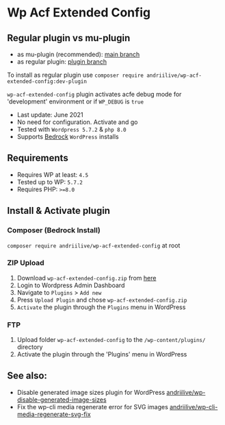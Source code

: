 # Wp Acf Extended Config

## Regular plugin vs mu-plugin

- as mu-plugin (recommended): [main branch](https://github.com/andriilive/wp-acf-extended-config)
- as regular plugin: [plugin branch](https://github.com/andriilive/wp-acf-extended-config/tree/plugin)

To install as regular plugin use `composer require andriilive/wp-acf-extended-config:dev-plugin`

`wp-acf-extended-config` plugin activates acfe debug mode for 'development' environment or if `WP_DEBUG` is `true`

+  Last update: June 2021
+  No need for configuration. Activate and go
+  Tested with `Wordpress 5.7.2` & `php 8.0`
+  Supports [Bedrock](https://roots.io/bedrock) `WordPress` installs

## Requirements

- Requires WP at least: `4.5`
- Tested up to WP: `5.7.2`
- Requires PHP: `>=8.0`

## Install & Activate plugin

### Composer (Bedrock Install)

`composer require andriilive/wp-acf-extended-config` at root

### ZIP Upload

1. Download `wp-acf-extended-config.zip` from [here](https://github.com/andriilive/wp-acf-extended-config/archive/refs/tags/0.1.2.zip)
2. Login to Wordpress Admin Dashboard
2. Navigate to `Plugins` > `Add new`
3. Press `Upload Plugin` and chose `wp-acf-extended-config.zip`
2. `Activate` the plugin through the `Plugins` menu in WordPress

### FTP

1. Upload folder `wp-acf-extended-config` to the `/wp-content/plugins/` directory
2. Activate the plugin through the 'Plugins' menu in WordPress

## See also:

- Disable generated image sizes plugin for WordPress [andriilive/wp-disable-generated-image-sizes](https://github.com/andriilive/wp-disable-generated-image-sizes)
- Fix the wp-cli media regenerate error for SVG images [andriilive/wp-cli-media-regenerate-svg-fix](https://github.com/andriilive/wp-cli-media-regenerate-svg-fix)

